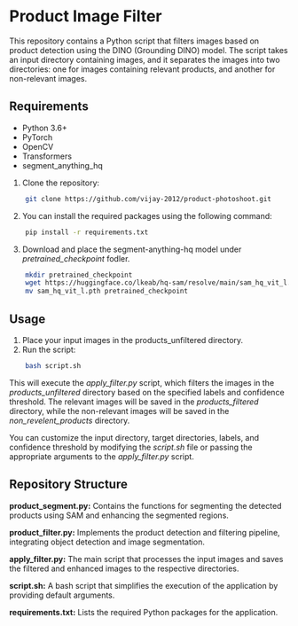 # Product Image Filter

This repository contains a Python script that filters images based on product detection using the DINO (Grounding DINO) model. The script takes an input directory containing images, and it separates the images into two directories: one for images containing relevant products, and another for non-relevant images.

## Requirements

- Python 3.6+
- PyTorch
- OpenCV
- Transformers
- segment_anything_hq

1. Clone the repository:

```bash
    git clone https://github.com/vijay-2012/product-photoshoot.git
```

2. You can install the required packages using the following command:
``` bash
    pip install -r requirements.txt
```
3. Download and place the segment-anything-hq model under *pretrained_checkpoint* fodler.
```bash
    mkdir pretrained_checkpoint
    wget https://huggingface.co/lkeab/hq-sam/resolve/main/sam_hq_vit_l.pth
    mv sam_hq_vit_l.pth pretrained_checkpoint
```
## Usage

1. Place your input images in the products_unfiltered directory.
2. Run the script:
```bash
    bash script.sh
```
This will execute the *apply_filter.py* script, which filters the images in the *products_unfiltered* directory based on the specified labels and confidence threshold. The relevant images will be saved in the *products_filtered* directory, while the non-relevant images will be saved in the *non_revelent_products* directory.

You can customize the input directory, target directories, labels, and confidence threshold by modifying the *script.sh* file or passing the appropriate arguments to the *apply_filter.py* script.

## Repository Structure

**product_segment.py:** Contains the functions for segmenting the detected products using SAM and enhancing the segmented regions.

**product_filter.py:** Implements the product detection and filtering pipeline, integrating object detection and image segmentation.

**apply_filter.py:** The main script that processes the input images and saves the filtered and enhanced images to the respective directories.

**script.sh:** A bash script that simplifies the execution of the application by providing default arguments.

**requirements.txt:** Lists the required Python packages for the application.
